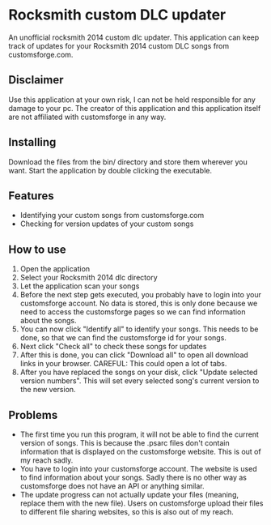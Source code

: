 # Rocksmith custom DLC updater
An unofficial rocksmith 2014 custom dlc updater. This application can keep track of updates for your Rocksmith 2014 custom DLC songs from customsforge.com.

## Disclaimer
Use this application at your own risk, I can not be held responsible for any damage to your pc.
The creator of this application and this application itself are not affiliated with customsforge in any way.

## Installing
Download the files from the bin/ directory and store them wherever you want.
Start the application by double clicking the executable.

## Features
- Identifying your custom songs from customsforge.com
- Checking for version updates of your custom songs

## How to use
1. Open the application
2. Select your Rocksmith 2014 dlc directory
3. Let the application scan your songs
4. Before the next step gets executed, you probably have to login into your customsforge account. No data is stored, this is only done because we need to access the customsforge pages so we can find information about the songs.
4. You can now click "Identify all" to identify your songs. This needs to be done, so that we can find the customsforge id for your songs.
5. Next click "Check all" to check these songs for updates
6. After this is done, you can click "Download all" to open all download links in your browser. CAREFUL: This could open a lot of tabs.
7. After you have replaced the songs on your disk, click "Update selected version numbers". This will set every selected song's current version to the new version.

## Problems
- The first time you run this program, it will not be able to find the current version of songs. This is because the .psarc files don't contain information that is displayed on the customsforge website. This is out of my reach sadly.
- You have to login into your customsforge account. The website is used to find information about your songs. Sadly there is no other way as customsforge does not have an API or anything similar.
- The update progress can not actually update your files (meaning, replace them with the new file). Users on customsforge upload their files to different file sharing websites, so this is also out of my reach.

